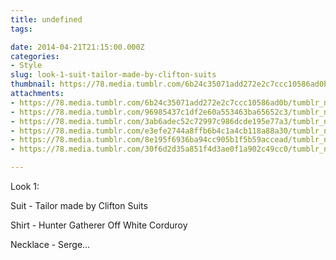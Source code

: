 ```yaml
---
title: undefined
tags:

date: 2014-04-21T21:15:00.000Z
categories:
- Style
slug: look-1-suit-tailor-made-by-clifton-suits
thumbnail: https://78.media.tumblr.com/6b24c35071add272e2c7ccc10586ad0b/tumblr_n2fhb3Yagp1rhrm24o3_540.jpg
attachments:
- https://78.media.tumblr.com/6b24c35071add272e2c7ccc10586ad0b/tumblr_n2fhb3Yagp1rhrm24o3_1280.jpg
- https://78.media.tumblr.com/96985437c1df2e60a553463ba65652c3/tumblr_n2fhb3Yagp1rhrm24o2_1280.jpg
- https://78.media.tumblr.com/3ab6adec52c72997c986dcde195e77a3/tumblr_n2fhb3Yagp1rhrm24o1_1280.jpg
- https://78.media.tumblr.com/e3efe2744a8ffb6b4c1a4cb118a88a30/tumblr_n2fhb3Yagp1rhrm24o4_1280.jpg
- https://78.media.tumblr.com/8e195f6936ba94cc905b1f5b59accead/tumblr_n2fhb3Yagp1rhrm24o5_1280.jpg
- https://78.media.tumblr.com/30f6d2d35a851f4d3ae0f1a902c49cc0/tumblr_n2fhb3Yagp1rhrm24o6_1280.jpg

---
```


Look 1: 

  Suit - Tailor made by Clifton Suits 

  Shirt - Hunter Gatherer Off White Corduroy 

  Necklace - Serge...
